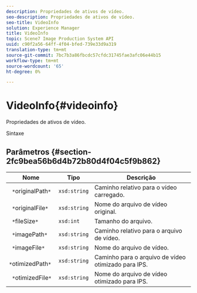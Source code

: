```yaml
---
description: Propriedades de ativos de vídeo.
seo-description: Propriedades de ativos de vídeo.
seo-title: VideoInfo
solution: Experience Manager
title: VideoInfo
topic: Scene7 Image Production System API
uuid: c90f2a56-64ff-4f04-bfed-739e33d9a319
translation-type: tm+mt
source-git-commit: 7bc7b3a86fbcdc57cfdc31745fae3afc06e44b15
workflow-type: tm+mt
source-wordcount: '65'
ht-degree: 0%

---
```



# VideoInfo{#videoinfo}

Propriedades de ativos de vídeo.

Sintaxe

## Parâmetros {#section-2fc9bea56b6d4b72b80d4f04c5f9b862}

| Nome | Tipo | Descrição |
|---|---|---|
| ` *`originalPath`*` | `xsd:string` | Caminho relativo para o vídeo carregado. |
| ` *`originalFile`*` | `xsd:string` | Nome do arquivo de vídeo original. |
| ` *`fileSize`*` | `xsd:int` | Tamanho do arquivo. |
| ` *`imagePath`*` | `xsd:string` | Caminho relativo para o arquivo de vídeo. |
| ` *`imageFile`*` | `xsd:string` | Nome do arquivo de vídeo. |
| ` *`otimizedPath`*` | `xsd:string` | Caminho para o arquivo de vídeo otimizado para IPS. |
| ` *`otimizedFile`*` | `xsd:string` | Nome do arquivo de vídeo otimizado para IPS. |

